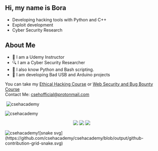 ## Hi, my name is Bora

- Developing hacking tools with Python and C++
- Exploit development
- Cyber Security Research

## About Me

- :green_book: I am a Udemy Instructor
- :mag: I am a Cyber Security Researcher
- :snake:  I also know Python and Bash scripting.
- :jack_o_lantern: I am developing Bad USB and Arduino projects

You can take my [Ethical Hacking Course][df2] or [Web Security and Bug Bounty Course][df5]                                                                                                    
Contact Me: csehofficial@protonmail.com
	
<p align="center">
<p>&nbsp;<img align="center" src="https://github-readme-stats.vercel.app/api?username=csehacademy&show_icons=true&locale=en" alt="csehacademy" /></p>
<p align="left"> <img src="https://komarev.com/ghpvc/?username=csehacademy&label=Profile%20views&color=0e75b6&style=flat" alt="csehacademy" /> </p>

[//]: # 
   [df2]: <https://www.udemy.com/course/uygulamali-etik-hacker-olma-kursu/?src=sac&kw=uygulamal%C4%B1+etik+hacker](https://www.udemy.com/course/uygulamali-etik-hacker-olma-kursu/?referralCode=A2C91BDCEC549705CC1E>
   [df3]: <https://twitter.com/borahidirr/>
   [df4]: <https://www.linkedin.com/in/bora-h%C4%B1d%C4%B1r/>
   [df5]: <https://www.udemy.com/course/web-security-ve-bug-bounty-sifirdan-ileri-seviyeye/?referralCode=21E95729DA08FF105E4F/>
   
[//]: # 

   <div align="center"><p><a href="https://twitter.com/borahidirr"><img src="https://img.shields.io/badge/twitter-1DA1F2.svg?style=for-the-badge&logo=twitter&logoColor=white"/></a>
   <a href="https://www.linkedin.com/in/bora-hidir/"><img src="https://img.shields.io/badge/linkedin-0077B5.svg?style=for-the-badge&logo=linkedin&logoColor=white"/></a>
   <a href="https://www.instagram.com/csehacademy/"><img src="https://img.shields.io/badge/instagram-E4405F.svg?style=for-the-badge&logo=instagram&logoColor=white"/></a>
   </div>
   <p><img align="left" src="https://github-readme-stats.vercel.app/api/top-langs?username=csehacademy&show_icons=true&locale=en&layout=compact" alt="csehacademy" /></p>
   ![snake svg](https://github.com/csehacademy/csehacademy/blob/output/github-contribution-grid-snake.svg)
